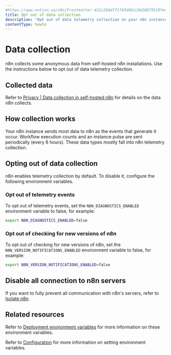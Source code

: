 ```yaml
---
#https://www.notion.so/n8n/Frontmatter-432c2b8dff1f43d4b1c8d20075510fe4
title: Opt out of data collection
description: "Opt out of data telemetry collection on your n8n instance."
contentType: howto
---
```


# Data collection

n8n collects some anonymous data from self-hosted n8n installations. Use the instructions below to opt out of data telemetry collection.

## Collected data

Refer to [Privacy | Data collection in self-hosted n8n](/privacy-security/privacy.md#data-collection-in-self-hosted-n8n) for details on the data n8n collects.

## How collection works

Your n8n instance sends most data to n8n as the events that generate it occur. Workflow execution counts and an instance pulse are sent periodically (every 6 hours). These data types mostly fall into n8n telemetry collection.

## Opting out of data collection

n8n enables telemetry collection by default. To disable it, configure the following environment variables.

### Opt out of telemetry events

To opt out of telemetry events, set the `N8N_DIAGNOSTICS_ENABLED` environment variable to false, for example:

```bash
export N8N_DIAGNOSTICS_ENABLED=false
```

### Opt out of checking for new versions of n8n

To opt out of checking for new versions of n8n, set the `N8N_VERSION_NOTIFICATIONS_ENABLED` environment variable to false, for example:

```bash
export N8N_VERSION_NOTIFICATIONS_ENABLED=false
```

## Disable all connection to n8n servers

If you want to fully prevent all communication with n8n's servers, refer to [Isolate n8n](/hosting/configuration/configuration-examples/isolation.md).

## Related resources

Refer to [Deployment environment variables](/hosting/configuration/environment-variables/deployment.md) for more information on these environment variables.

Refer to [Configuration](/hosting/configuration/configuration-methods.md) for more information on setting environment variables.
